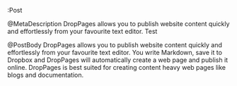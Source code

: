:Post

@MetaDescription DropPages allows you to publish website content quickly and effortlessly from your favourite text editor. Test

@PostBody
DropPages allows you to publish website content quickly and effortlessly from your favourite text editor. You write Markdown, save it to Dropbox and DropPages will automatically create a web page and publish it online. DropPages is best suited for creating content heavy web pages like blogs and documentation.
